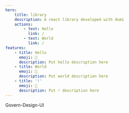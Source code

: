 ```yaml
---
hero:
    title: library
    description: A react library developed with dumi
    actions:
        - text: Hello
          link: /
        - text: World
          link: /
features:
    - title: Hello
      emoji: 💎
      description: Put hello description here
    - title: World
      emoji: 🌈
      description: Put world description here
    - title: '!'
      emoji: 🚀
      description: Put ! description here
---
```


Govern-Design-UI
